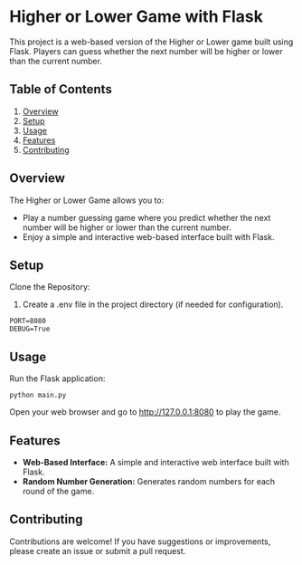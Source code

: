 # Higher or Lower Game with Flask

This project is a web-based version of the Higher or Lower game built using Flask. Players can guess whether the next
number will be higher or lower than the current number.

## Table of Contents

1. [Overview](#overview)
2. [Setup](#setup)
3. [Usage](#usage)
4. [Features](#features)
5. [Contributing](#contributing)

## Overview

The Higher or Lower Game allows you to:

- Play a number guessing game where you predict whether the next number will be higher or lower than the current number.
- Enjoy a simple and interactive web-based interface built with Flask.

## Setup

Clone the Repository:

1. Create a .env file in the project directory (if needed for configuration).

```properties
PORT=8080
DEBUG=True
```

## Usage

Run the Flask application:

```shell
python main.py
```

Open your web browser and go to http://127.0.0.1:8080 to play the game.

## Features

- **Web-Based Interface:** A simple and interactive web interface built with Flask.
- **Random Number Generation:** Generates random numbers for each round of the game.

## Contributing

Contributions are welcome! If you have suggestions or improvements, please create an issue or submit a pull request.